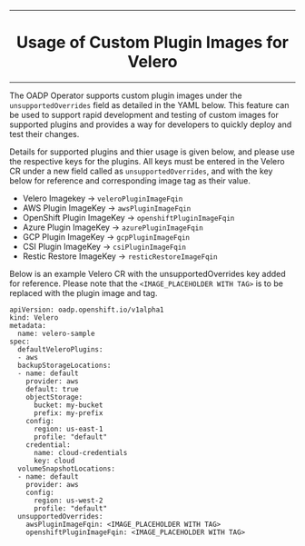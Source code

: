 <hr style="height:1px;border:none;color:#333;">
<h1 align="center">Usage of Custom Plugin Images for Velero</h1>
<hr style="height:1px;border:none;color:#333;">

The OADP Operator supports custom plugin images under the `unsupportedOverrides` field as detailed in the YAML below. This feature can be used to support rapid development and testing of custom images for supported plugins and provides a way for developers to quickly deploy and test their changes.

Details for supported plugins and thier usage is given below, and please use the respective keys for the plugins. All keys must be entered in the Velero CR under a new field called as `unsupportedOverrides`, and with the key below for reference and corresponding image tag as their value.


 - Velero Imagekey  -> `veleroPluginImageFqin`
 - AWS Plugin ImageKey  -> `awsPluginImageFqin`
 - OpenShift Plugin ImageKey  -> `openshiftPluginImageFqin`
 - Azure Plugin ImageKey -> `azurePluginImageFqin`
 - GCP Plugin ImageKey  -> `gcpPluginImageFqin`
 - CSI Plugin ImageKey  -> `csiPluginImageFqin`
 - Restic Restore ImageKey -> `resticRestoreImageFqin`

Below is an example Velero CR with the unsupportedOverrides key added for reference. Please note that the `<IMAGE_PLACEHOLDER WITH TAG>` is to be replaced with the plugin image and tag.

```
apiVersion: oadp.openshift.io/v1alpha1
kind: Velero
metadata:
  name: velero-sample
spec:
  defaultVeleroPlugins:
  - aws
  backupStorageLocations:
  - name: default
    provider: aws
    default: true
    objectStorage:
      bucket: my-bucket
      prefix: my-prefix
    config:
      region: us-east-1
      profile: "default"
    credential:
      name: cloud-credentials
      key: cloud
  volumeSnapshotLocations:
  - name: default
    provider: aws
    config:
      region: us-west-2
      profile: "default"
  unsupportedOverrides:
    awsPluginImageFqin: <IMAGE_PLACEHOLDER WITH TAG>
    openshiftPluginImageFqin: <IMAGE_PLACEHOLDER WITH TAG>
```

